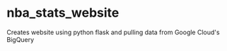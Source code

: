 # nba_stats_website
Creates website using python flask and pulling data from Google Cloud's BigQuery
